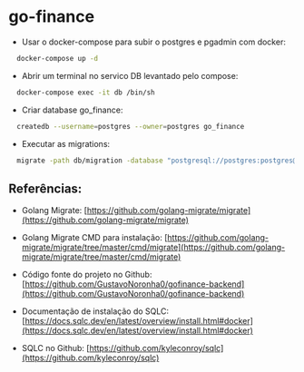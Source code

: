# go-finance

* Usar o docker-compose para subir o postgres e pgadmin com docker:
```bash
  docker-compose up -d
```

* Abrir um terminal no servico DB levantado pelo compose:
```bash
  docker-compose exec -it db /bin/sh
```

* Criar database go_finance:
```bash
  createdb --username=postgres --owner=postgres go_finance
```

* Executar as migrations:
```bash
  migrate -path db/migration -database "postgresql://postgres:postgres@localhost:5432/go_finance?sslmode=disable" -verbose up
```
## Referências:

* Golang Migrate:
[https://github.com/golang-migrate/migrate](https://github.com/golang-migrate/migrate) 
  

* Golang Migrate CMD para instalação: 
  [https://github.com/golang-migrate/migrate/tree/master/cmd/migrate](https://github.com/golang-migrate/migrate/tree/master/cmd/migrate)
  

* Código fonte do projeto no Github: 
  [https://github.com/GustavoNoronha0/gofinance-backend](https://github.com/GustavoNoronha0/gofinance-backend)
  

* Documentação de instalação do SQLC: 
[https://docs.sqlc.dev/en/latest/overview/install.html#docker](https://docs.sqlc.dev/en/latest/overview/install.html#docker)

* SQLC no Github:
[https://github.com/kyleconroy/sqlc](https://github.com/kyleconroy/sqlc)
